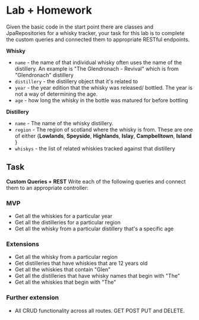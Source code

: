 # Lab + Homework

Given the basic code in the start point there are classes and JpaRepositories for a whisky tracker, your task for this lab is to complete the custom queries and connected them to appropriate RESTful endpoints.



**Whisky**

- `name` - the name of that individual whisky often uses the name of the distillery. An example is "The Glendronach - Revival" which is from "Glendronach" distillery
- `distillery` - the distillery object that it's related to
- `year` - the year edition that the whisky was released/ bottled. The year is not a way of determining the age.
- `age` - how long the whisky in the bottle was matured for before bottling

**Distillery**

- `name` - The name of the whisky distillery.
- `region` - The region of scotland where the whisky is from. These are one of either {**Lowlands**, **Speyside**, **Highlands**, **Islay**, **Campbelltown**, **Island** }
- `whiskys` - the list of related whiskies tracked against that distillery

## Task

**Custom Queries + REST** Write each of the following queries and connect them to an appropriate controller:

### MVP
  * Get all the whiskies for a particular year
  * Get all the distilleries for a particular region
  * Get all the whisky from a particular distillery that's a specific age
  
###  Extensions
  * Get all the whisky from a particular region 
  * Get distilleries that have whiskies that are 12 years old 
  * Get all the whiskies that contain "Glen"
  * Get all the distilleries that have whisky names that begin with "The"
  * Get all the whiskies that begin with "The"

### Further extension

* All CRUD functionality across all routes. GET POST PUT and DELETE.



